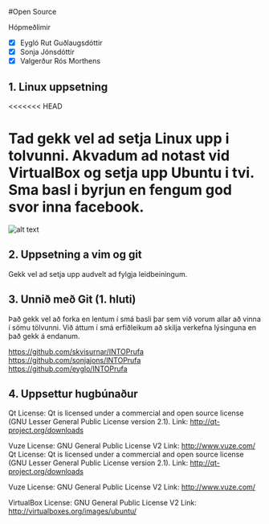 #Open Source

Hópmeðlimir
- [x] Eygló Rut Guðlaugsdóttir
- [x] Sonja Jónsdóttir
- [x] Valgerður Rós Morthens

## 1. Linux uppsetning
<<<<<<< HEAD

Tad gekk vel ad setja Linux upp i tolvunni. Akvadum ad notast vid VirtualBox og setja upp Ubuntu i tvi. Sma basl i byrjun en fengum god svor inna facebook.
=======
![alt text](http://i.imgur.com/mcDTabB.png)

## 2. Uppsetning a vim og git

Gekk vel ad setja upp audvelt ad fylgja leidbeiningum.


## 3. Unnið með Git (1. hluti)

Það gekk vel að forka en lentum í smá basli þar sem við vorum allar að vinna í sömu tölvunni. Við áttum í smá erfiðleikum að skilja verkefna lýsinguna en það gekk á endanum.

https://github.com/skvisurnar/INTOPrufa
https://github.com/sonjajons/INTOPrufa
https://github.com/eyglo/INTOPrufa

## 4. Uppsettur hugbúnaður

Qt License: Qt is licensed under a commercial and open source license (GNU Lesser General Public License version 2.1). Link: http://qt-project.org/downloads

Vuze License: GNU General Public License V2 Link: http://www.vuze.com/
Qt License: 
Qt is licensed under a commercial and open source license (GNU Lesser General Public License version 2.1). 
Link: http://qt-project.org/downloads

Vuze License: GNU General Public License V2 
Link: http://www.vuze.com/ 

VirtualBox License: GNU General Public License V2 
Link: http://virtualboxes.org/images/ubuntu/


